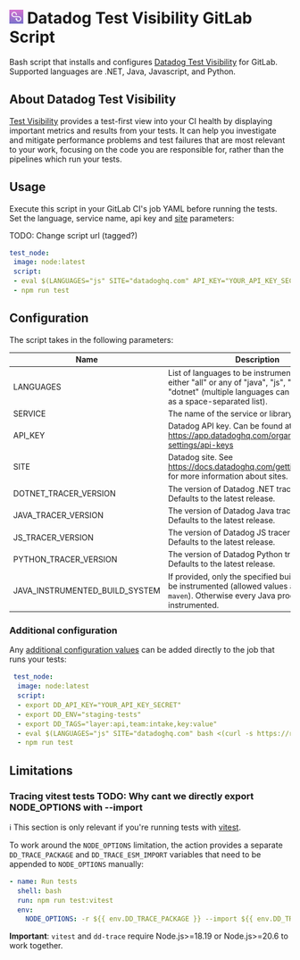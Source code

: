 # <img height="25" src="logos/test_visibility_logo.png" />  Datadog Test Visibility GitLab Script

Bash script that installs and configures [Datadog Test Visibility](https://docs.datadoghq.com/tests/) for GitLab.
Supported languages are .NET, Java, Javascript, and Python.

## About Datadog Test Visibility

[Test Visibility](https://docs.datadoghq.com/tests/) provides a test-first view into your CI health by displaying important metrics and results from your tests. 
It can help you investigate and mitigate performance problems and test failures that are most relevant to your work, focusing on the code you are responsible for, rather than the pipelines which run your tests.

## Usage

Execute this script in your GitLab CI's job YAML before running the tests. Set the language, service name, api key and [site](https://docs.datadoghq.com/getting_started/site/) parameters:

TODO: Change script url (tagged?)
   ```yaml
   test_node:
    image: node:latest
    script:
    - eval $(LANGUAGES="js" SITE="datadoghq.com" API_KEY="YOUR_API_KEY_SECRET" bash <(curl -s https://raw.githubusercontent.com/ManuelPalenzuelaDD/test-visibility-gitlab-script/master/script.sh))
    - npm run test
   ```

## Configuration

The script takes in the following parameters:

| Name | Description | Required | Default |
| ---- | ----------- | -------- | ------- |
 | LANGUAGES | List of languages to be instrumented. Can be either "all" or any of "java", "js", "python", "dotnet" (multiple languages can be specified as a space-separated list). | true | |
 | SERVICE | The name of the service or library being tested. | true | |
 | API_KEY | Datadog API key. Can be found at https://app.datadoghq.com/organization-settings/api-keys | true | |
 | SITE | Datadog site. See https://docs.datadoghq.com/getting_started/site for more information about sites. | false | datadoghq.com |
 | DOTNET_TRACER_VERSION | The version of Datadog .NET tracer to use. Defaults to the latest release. | false | |
 | JAVA_TRACER_VERSION | The version of Datadog Java tracer to use. Defaults to the latest release. | false | |
 | JS_TRACER_VERSION | The version of Datadog JS tracer to use. Defaults to the latest release. | false | |
 | PYTHON_TRACER_VERSION | The version of Datadog Python tracer to use. Defaults to the latest release. | false | |
 | JAVA_INSTRUMENTED_BUILD_SYSTEM | If provided, only the specified build systems will be instrumented (allowed values are `gradle` and `maven`). Otherwise every Java process will be instrumented. | false | |

### Additional configuration

Any [additional configuration values](https://docs.datadoghq.com/tracing/trace_collection/library_config/) can be added directly to the job that runs your tests:

```yaml
 test_node:
  image: node:latest
  script:
  - export DD_API_KEY="YOUR_API_KEY_SECRET"
  - export DD_ENV="staging-tests"
  - export DD_TAGS="layer:api,team:intake,key:value"
  - eval $(LANGUAGES="js" SITE="datadoghq.com" bash <(curl -s https://raw.githubusercontent.com/ManuelPalenzuelaDD/test-visibility-gitlab-script/master/script.sh))
  - npm run test
```

## Limitations

### Tracing vitest tests TODO: Why cant we directly export NODE_OPTIONS with --import

ℹ️ This section is only relevant if you're running tests with [vitest](https://github.com/vitest-dev/vitest).

To work around the `NODE_OPTIONS` limitation, the action provides a separate `DD_TRACE_PACKAGE` and `DD_TRACE_ESM_IMPORT` variables that need to be appended to `NODE_OPTIONS` manually:

```yaml
- name: Run tests
  shell: bash
  run: npm run test:vitest
  env:
    NODE_OPTIONS: -r ${{ env.DD_TRACE_PACKAGE }} --import ${{ env.DD_TRACE_ESM_IMPORT }}
```

**Important**: `vitest` and `dd-trace` require Node.js>=18.19 or Node.js>=20.6 to work together.
